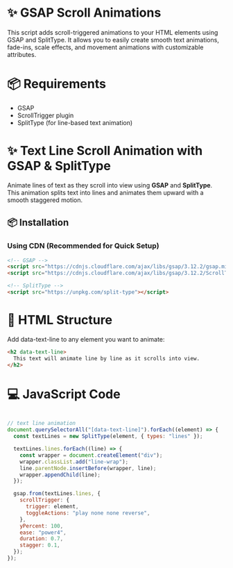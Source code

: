 # ✨ GSAP Scroll Animations
This script adds scroll-triggered animations to your HTML elements using GSAP and SplitType. It allows you to easily create smooth text animations, fade-ins, scale effects, and movement animations with customizable attributes.

# 📦 Requirements
- GSAP
- ScrollTrigger plugin
- SplitType (for line-based text animation)

# ✨ Text Line Scroll Animation with GSAP & SplitType

Animate lines of text as they scroll into view using **GSAP** and **SplitType**. This animation splits text into lines and animates them upward with a smooth staggered motion.

## 📦 Installation

### Using CDN (Recommended for Quick Setup)

```html
<!-- GSAP -->
<script src="https://cdnjs.cloudflare.com/ajax/libs/gsap/3.12.2/gsap.min.js"></script>
<script src="https://cdnjs.cloudflare.com/ajax/libs/gsap/3.12.2/ScrollTrigger.min.js"></script>

<!-- SplitType -->
<script src="https://unpkg.com/split-type"></script>
```
# 🧩 HTML Structure
Add data-text-line to any element you want to animate:

```html
<h2 data-text-line>
  This text will animate line by line as it scrolls into view.
</h2>
```

# 💻 JavaScript Code
```js

// text line animation
document.querySelectorAll("[data-text-line]").forEach((element) => {
  const textLines = new SplitType(element, { types: "lines" });

  textLines.lines.forEach((line) => {
    const wrapper = document.createElement("div");
    wrapper.classList.add("line-wrap");
    line.parentNode.insertBefore(wrapper, line);
    wrapper.appendChild(line);
  });

  gsap.from(textLines.lines, {
    scrollTrigger: {
      trigger: element,
      toggleActions: "play none none reverse",
    },
    yPercent: 100,
    ease: "power4",
    duration: 0.7,
    stagger: 0.1,
  });
});
```
